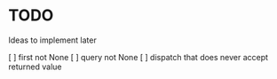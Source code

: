 # TODO

Ideas to implement later

[ ] first not None
[ ] query not None
[ ] dispatch that does never accept returned value